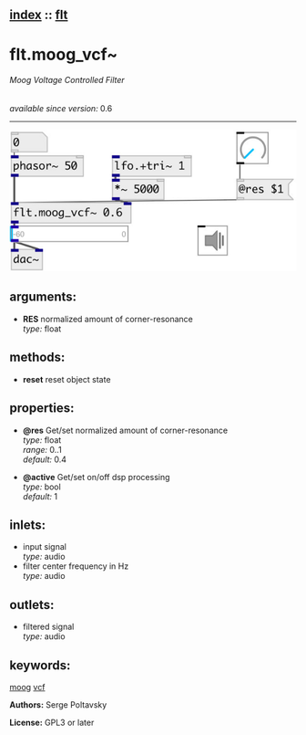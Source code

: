 [index](index.html) :: [flt](category_flt.html)
---

# flt.moog_vcf~

###### Moog Voltage Controlled Filter

*available since version:* 0.6

---




[![example](../examples/img/flt.moog_vcf~.jpg)](../examples/pd/flt.moog_vcf~.pd)



## arguments:

* **RES**
normalized amount of corner-resonance<br>
_type:_ float<br>



## methods:

* **reset**
reset object state<br>




## properties:

* **@res** 
Get/set normalized amount of corner-resonance<br>
_type:_ float<br>
_range:_ 0..1<br>
_default:_ 0.4<br>

* **@active** 
Get/set on/off dsp processing<br>
_type:_ bool<br>
_default:_ 1<br>



## inlets:

* input signal<br>
_type:_ audio
* filter center frequency in Hz<br>
_type:_ audio



## outlets:

* filtered signal<br>
_type:_ audio



## keywords:

[moog](keywords/moog.html)
[vcf](keywords/vcf.html)






**Authors:** Serge Poltavsky




**License:** GPL3 or later





